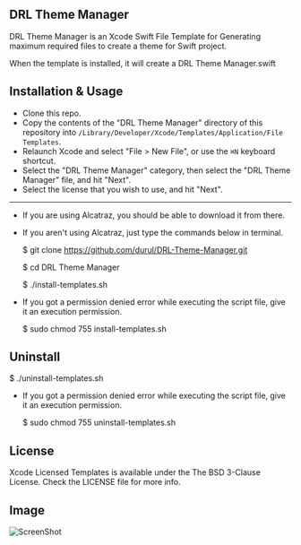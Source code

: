 DRL Theme Manager
------------------------

DRL Theme Manager is an Xcode Swift File Template for Generating maximum required files to create a theme for Swift project.

When the template is installed, it will create a DRL Theme Manager.swift


## Installation & Usage

- Clone this repo.
- Copy the contents of the "DRL Theme Manager" directory of this repository into `/Library/Developer/Xcode/Templates/Application/File Templates`.
- Relaunch Xcode and select "File > New File", or use the `⌘N` keyboard shortcut.
- Select the "DRL Theme Manager" category, then select the "DRL Theme Manager" file, and hit "Next".
- Select the license that you wish to use, and hit "Next".

------------------------
- If you are using Alcatraz, you should be able to download it from there.
- If you aren't using Alcatraz, just type the commands below in terminal.

  $ git clone https://github.com/durul/DRL-Theme-Manager.git

  $ cd DRL Theme Manager

  $ ./install-templates.sh

- If you got a permission denied error while executing the script file, give it an execution permission.

  $ sudo chmod 755 install-templates.sh

## Uninstall

  $ ./uninstall-templates.sh

- If you got a permission denied error while executing the script file, give it an execution permission.

  $ sudo chmod 755 uninstall-templates.sh

## License

Xcode Licensed Templates is available under the The BSD 3-Clause License. Check the LICENSE file for more info.

## Image
![ScreenShot](https://cloud.githubusercontent.com/assets/1297785/12564269/53fa8a64-c37c-11e5-8a75-49def6d174e8.png)
